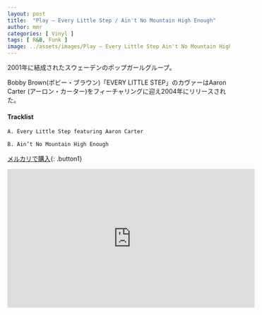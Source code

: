 ```yaml
---
layout: post
title:  "Play – Every Little Step / Ain't No Mountain High Enough"
author: mmr
categories: [ Vinyl ]
tags: [ R&B, Funk ]
image: ../assets/images/Play – Every Little Step Ain't No Mountain High Enough.jpg
---
```


2001年に結成されたスウェーデンのポップガールグループ。

Bobby Brown(ボビー・ブラウン)「EVERY LITTLE STEP」のカヴァーはAaron Carter (アーロン・カーター)をフィーチャリングに迎え2004年にリリースされた。

#### Tracklist
```md
A. Every Little Step featuring Aaron Carter

B. Ain’t No Mountain High Enough
```

[メルカリで購入](https://jp.mercari.com/item/m58251300006?afid=6142608987){: .button1}

<iframe width="560" height="315" src="https://www.youtube.com/embed/HMoJ-ak1WD0?si=V6wpxYxTx5UFrP0Z" title="YouTube video player" frameborder="0" allow="accelerometer; autoplay; clipboard-write; encrypted-media; gyroscope; picture-in-picture; web-share" referrerpolicy="strict-origin-when-cross-origin" allowfullscreen></iframe>